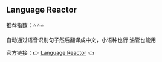 ## Language Reactor

推荐指数：⭐⭐⭐

自动通过语音识别句子然后翻译成中文，小语种也行 油管也能用

官方链接：👉 [Language Reactor](
https://chrome.google.com/webstore/detail/language-reactor/hoombieeljmmljlkjmnheibnpciblicm
) 👈



